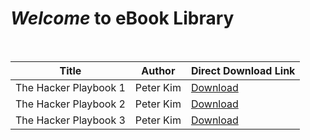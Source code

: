 # _Welcome_ to eBook Library

<br>

|Title|Author|Direct Download Link|
|---|---|---|
|The Hacker Playbook 1|Peter Kim|[Download](https://github.com/Divinemonk/ebookstore/releases/download/thehackerplaybook1/The-Hacker-Playbook-1.pdf)|
|The Hacker Playbook 2|Peter Kim|[Download](https://github.com/Divinemonk/ebookstore/releases/download/thehackerplaybook1/The-Hacker-Playbook-2.pdf)|
|The Hacker Playbook 3|Peter Kim|[Download](https://github.com/Divinemonk/ebookstore/releases/download/thehackerplaybook1/The-Hacker-Playbook-3.pdf)|
